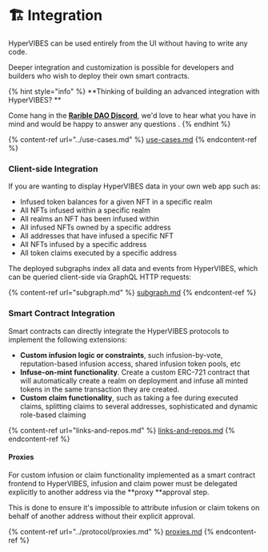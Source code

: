 # 🏗 Integration

HyperVIBES can be used entirely from the UI without having to write any code.

Deeper integration and customization is possible for developers and builders who wish to deploy their own smart contracts.

{% hint style="info" %}
**Thinking of building an advanced integration with HyperVIBES? **

Come hang in the [**Rarible DAO Discord**](https://discord.gg/ZtZqH7nfgG), we'd love to hear what you have in mind and would be happy to answer any questions .
{% endhint %}

{% content-ref url="../use-cases.md" %}
[use-cases.md](../use-cases.md)
{% endcontent-ref %}

### Client-side Integration&#x20;

If you are wanting to display HyperVIBES data in your own web app such as:

* Infused token balances for a given NFT in a specific realm
* All NFTs infused within a specific realm
* All realms an NFT has been infused within
* All infused NFTs owned by a specific address
* All addresses that have infused a specific NFT
* All NFTs infused by a specific address
* All token claims executed by a specific address

The deployed subgraphs index all data and events from HyperVIBES, which can be queried client-side via GraphQL HTTP requests:

{% content-ref url="subgraph.md" %}
[subgraph.md](subgraph.md)
{% endcontent-ref %}

### Smart Contract Integration

Smart contracts can directly integrate the HyperVIBES protocols to implement the following extensions:

* **Custom infusion logic or constraints**, such infusion-by-vote, reputation-based infusion access, shared infusion token pools, etc
* **Infuse-on-mint functionality**. Create a custom ERC-721 contract that will automatically create a realm on deployment and infuse all minted tokens in the same transaction they are created.
* **Custom claim functionality**, such as taking a fee during executed claims, splitting claims to several addresses, sophisticated and dynamic role-based claiming

{% content-ref url="links-and-repos.md" %}
[links-and-repos.md](links-and-repos.md)
{% endcontent-ref %}

#### Proxies

For custom infusion or claim functionality implemented as a smart contract frontend to HyperVIBES, infusion and claim power must be delegated explicitly to another address via the **proxy **approval step.

This is done to ensure it's impossible to attribute infusion or claim tokens on behalf of another address without their explicit approval.

{% content-ref url="../protocol/proxies.md" %}
[proxies.md](../protocol/proxies.md)
{% endcontent-ref %}
